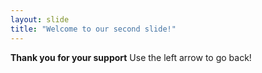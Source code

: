 ```yaml
---
layout: slide
title: "Welcome to our second slide!"
---
```

**Thank you for your support**
Use the left arrow to go back!
